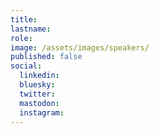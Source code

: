 ```yaml
---
title:
lastname:
role:
image: /assets/images/speakers/
published: false
social:
  linkedin:
  bluesky:
  twitter:
  mastodon:
  instagram:
---
```

